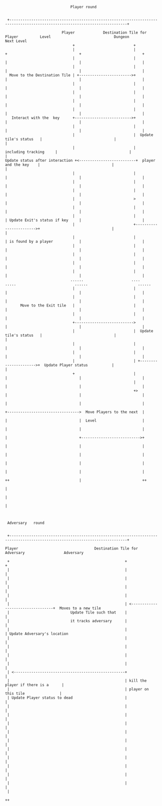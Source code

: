                                   Player round


     +----------------------------------------------------------------------------------------------------------------------------+

                              Player             Destination Tile for Player          Level                             Dungeon                     Next Level
                                   +                           +
                                   |                           |                         +                                 +                            +
                                   |                           |                         |                                 |                            |
                                   |                           |                         |                                 |                            |
      Move to the Destination Tile | +------------------------>+                         |                                 |                            |
                                   |                           |                         |                                 |                            |
                                   |                           |                         |                                 |                            |
                                   |                           |                         |                                 |                            |
                                   |                           |                         |                                 |                            |
       Interact with the  key      +-------------------------->+                         |                                 |                            |
                                   |                           |                         |                                 |                            |
                                   |                           |  Update tile's status   |                                 |                            |
                                   |                           |  including tracking     |                                 |                            |
    Update status after interaction +<--------------------------+  player and the key    |                                 |                            |
                                   |                           |                         |                                 |                            |
                                   |                           |                         |                                 |                            |
                                   |                           |                         |                                 |                            |
                                   |                           >                         |                                 |                            |
                                   |                           |                         |                                 |                            |
                                   |                           |                         | Update Exit's status if key     |                            |
                                   |                           +------------------------>+                                 |                            |
                                   |                           |                         | is found by a player            |                            |
                                   |                           |                         |                                 |                            |
                                   |                           |                         |                                 |                            |
                                   |                           |                         |                                 |                            |
                                   |                           |                         |                                 |                            |
                                  ......                      ....                      .....                           ......                       ......
                                   |                           |                         |                                 |                            |
                                   |                           |                         |                                 |                            |
           Move to the Exit tile   |                           |                         |                                 |                            |
                                   |                           |                         |                                 |                            |
                                   +--------------------------->                         |                                 |                            |
                                   |                           |  Update tile's status   |                                 |                            |
                                   |                           |                         |                                 |                            |
                                   |                           |                         |                                 |                            |
                                   |                           | +---------------------->+  Update Player status           |                            |
                                   +                           |                         |                                 |                            |
                                                               |                         |                                 |                            |
                                                               +>                        |                                 |                            |
                                                                                         |                                 |                            |
                                                                                         +--------------------------------->  Move Players to the next  |
                                                                                         |                                 |  Level                     |
                                                                                         |                                 |                            |
                                                                                         |                                 +--------------------------->+
                                                                                         |                                 |                            |
                                                                                         |                                 |                            |
                                                                                         |                                 |                            |
                                                                                         |                                 |                            |
                                                                                         ++                                |                            ++
                                                                                                                           |
                                                                                                                           |
                                                                                                                           |
                                                                                                                           


     Adversary   round


     +----------------------------------------------------------------------------------------------------------------------------+

    Player                                   Destination Tile for Adversary                  Adversary

     +                                                     +                                    +
     |                                                     |                                    |
     |                                                     |                                    |
     |                                                     |                                    |
     |                                                     |                                    |
     |                                                     | <----------------------------------+  Moves to a new tile
     |                            Update Tile such that    |                                    |
     |                            it tracks adversary      |                                    |
     |                                                     |                                    | Update Adversary's location
     |                                                     |                                    |
     |                                                     |                                    |
     |                                                     |                                    |
     |                                                     |                                    |
     | <---------------------------------------------------+                                    |
     |                                                     | kill the player if there is a      |
     |                                                     | player on this tile                |
     | Update Player status to dead                        |                                    |
     |                                                     |                                    |
     |                                                     |                                    |
     |                                                     |                                    |
     |                                                     |                                    |
     |                                                     |                                    |
     |                                                     |                                    |
     |                                                     |                                    |
     |                                                     |                                    |
     |                                                     |                                    |
     |                                                     |                                    |
     |         
                                                                                              ++
